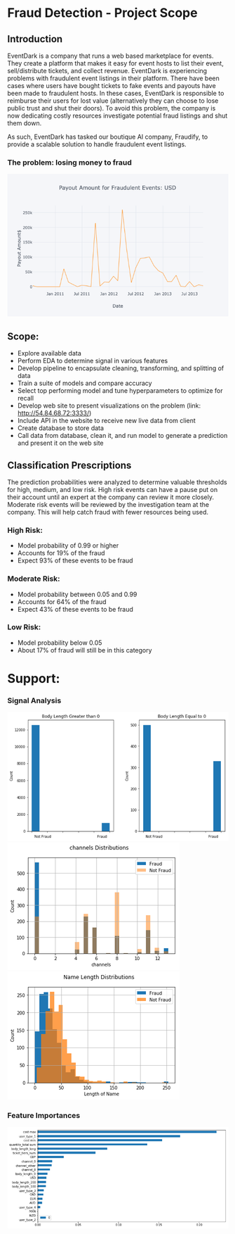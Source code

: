 # Fraud Detection - Project Scope

## Introduction
EventDark is a company that runs a web based marketplace for events. 
They create a platform that makes it easy for event hosts to list their
event, sell/distribute tickets, and collect revenue. EventDark is 
experiencing problems with fraudulent event listings in their platform. 
There have been cases where users have bought tickets to fake events and 
payouts have been made to fraudulent hosts. In these cases, EventDark is
responsible to reimburse their users for lost value (alternatively they 
can choose to lose public trust and shut their doors). To avoid this 
problem, the company is now dedicating costly resources investigate 
potential fraud listings and shut them down.

As such, EventDark has tasked our boutique AI company, Fraudify, to provide 
a scalable solution to handle fraudulent event listings. 

### The problem: losing money to fraud
![](images/payout_time_series.png)

## Scope:
* Explore available data
* Perform EDA to determine signal in various features
* Develop pipeline to encapsulate cleaning, transforming, and splitting of data
* Train a suite of models and compare accuracy
* Select top performing model and tune hyperparameters to optimize for recall
* Develop web site to present visualizations on the problem (link: http://54.84.68.72:3333/)
* Include API in the website to receive new live data from client
* Create database to store data
* Call data from database, clean it, and run model to generate a prediction and present it on the web site

## Classification Prescriptions
The prediction probabilities were analyzed to determine valuable thresholds for high, medium, and low risk. High risk events can have a pause put on their account until an expert at the company can review it more closely. Moderate risk events will be reviewed by the investigation team at the company. This will help catch fraud with fewer resources being used.

### High Risk: 
* Model probability of 0.99 or higher
* Accounts for 19% of the fraud
* Expect 93% of these events to be fraud

### Moderate Risk:
* Model probability between 0.05 and 0.99
* Accounts for 64% of the fraud
* Expect 43% of these events to be fraud

### Low Risk:
* Model probability below 0.05
* About 17% of fraud will still be in this category

# Support:

### Signal Analysis
![](images/body_length_signal.png)
![](images/channel_signal.png)
![](images/length_of_name_signal.png)


### Feature Importances
![](images/feature_importances.png)

